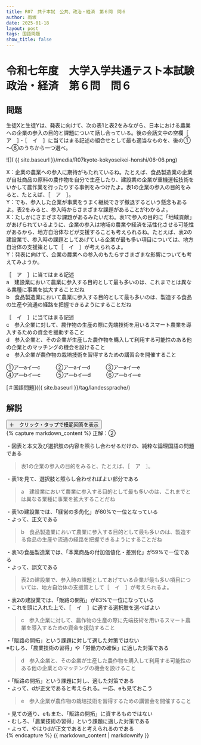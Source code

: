 ```yaml
---
title: R07　共テ本試　公共、政治・経済　第６問　問６
author: 雨坂
date: 2025-01-18
layout: post
tags: 国語問題
show_title: false
---
```

  
# 令和七年度　大学入学共通テスト本試験　政治・経済　第６問　問６  
  
## 問題  
生徒Xと生徒Yは、発表に向けて、次の表1と表2をみながら、日本における農業への企業の参入の目的と課題について話し合っている。後の会話文中の空欄［　ア　］・［　イ　］に当てはまる記述の組合せとして最も適当なものを、後の①～⑥のうちから一つ選べ。  
  
![]( {{ site.baseurl }}/media/R07kyote-kokyoseikei-honshi/06-06.png)  
  
X：企業の農業への参入に期待がもたれているね。たとえば、食品製造業の企業が自社商品の原料の農作物を自分で生産したり、建設業の企業が重機運転技術をいかして農作業を行ったりする事例をみつけたよ。表1の企業の参入の目的をみると、たとえば、［　ア　］。  
Y：でも、参入した企業が事業をうまく継続できず撤退するという懸念もあるよ。表2をみると、参入時からさまざまな課題があることがわかるよ。  
X：たしかにさまざまな課題があるみたいだね。表1で参入の目的に「地域貢献」があげられているように、企業の参入は地域の農業や経済を活性化させる可能性があるから、地方自治体などが支援することも考えられるね。たとえば、表2の建設業で、参入時の課題としてあげている企業が最も多い項目については、地方自治体の支援策として［　イ　］が考えられるよ。  
Y：発表に向けて、企業の農業への参入のもたらすさまざまな影響についても考えてみようか。  
  
［　ア　］に当てはまる記述  
a　建設業において農業に参入する目的として最も多いのは、これまでとは異なる業種に事業を拡大することだね  
b　食品製造業において農業に参入する目的として最も多いのは、製造する食品の生産や流通の経路を把握できるようにすることだね  
  
［　イ　］に当てはまる記述  
c　参入企業に対して、農作物の生産の際に先端技術を用いるスマート農業を導入するための資金を援助すること  
d　参入企業と、その企業が生産した農作物を購入して利用する可能性のある他の企業とのマッチングの機会を設けること  
e　参入企業が農作物の栽培技術を習得するための講習会を開催すること  
  
①ア―aイ―c　　　②ア―aイ―d　　　③ア―aイ―e  
④ア―bイ―c　　　⑤ア―bイ―d　　　⑥ア―bイ―e  
  
[＃国語問題]({{ site.baseurl }}/tag/landessprache/)  
  
## 解説  
<div class="collapsible">
  <button class="collapsible-button">＋　クリック・タップで模範回答を表示</button>
  <div class="collapsible-content">
    {% capture markdown_content %}
正解：②  
  
・図表と本文及び選択肢の内容を照らし合わせるだけの、純粋な論理国語の問題である  
  
>表1の企業の参入の目的をみると、たとえば、［　ア　］。  
  
・表1を見て、選択肢と照らし合わせればよい部分である  
  
>a　建設業において農業に参入する目的として最も多いのは、これまでとは異なる業種に事業を拡大することだね  
  
・表1の建設業では、「経営の多角化」が80%で一位となっている  
・よって、正文である  
  
>b　食品製造業において農業に参入する目的として最も多いのは、製造する食品の生産や流通の経路を把握できるようにすることだね  
  
・表1の食品製造業では、「本業商品の付加価値化・差別化」が59%で一位である  
・よって、誤文である  
  
>表2の建設業で、参入時の課題としてあげている企業が最も多い項目については、地方自治体の支援策として［　イ　］が考えられるよ。  
  
・表2の建設業では、「販路の開拓」が83%で一位になっている  
・これを頭に入れた上で、［　イ　］に適する選択肢を選べばよい  
  
>c　参入企業に対して、農作物の生産の際に先端技術を用いるスマート農業を導入するための資金を援助すること  
  
・「販路の開拓」という課題に対して適した対策ではない  
※むしろ、「農業技術の習得」や「労働力の確保」に適した対策である  
  
>d　参入企業と、その企業が生産した農作物を購入して利用する可能性のある他の企業とのマッチングの機会を設けること  
  
・「販路の開拓」という課題に対し、適した対策である  
・よって、dが正文であると考えられる。一応、eも見ておこう  
  
>e　参入企業が農作物の栽培技術を習得するための講習会を開催すること  
  
・見ての通り、eもまた、「販路の開拓」に資するものではない  
・むしろ、「農業技術の習得」という課題に適した対策である  
・よって、やはりdが正文であると考えられるのである  
    {% endcapture %}
    {{ markdown_content | markdownify }}
  </div>
</div>